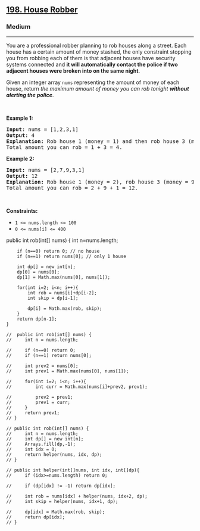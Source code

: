<h2><a href="https://leetcode.com/problems/house-robber">198. House Robber</a></h2><h3>Medium</h3><hr><p>You are a professional robber planning to rob houses along a street. Each house has a certain amount of money stashed, the only constraint stopping you from robbing each of them is that adjacent houses have security systems connected and <b>it will automatically contact the police if two adjacent houses were broken into on the same night</b>.</p>

<p>Given an integer array <code>nums</code> representing the amount of money of each house, return <em>the maximum amount of money you can rob tonight <b>without alerting the police</b></em>.</p>

<p>&nbsp;</p>
<p><strong class="example">Example 1:</strong></p>

<pre>
<strong>Input:</strong> nums = [1,2,3,1]
<strong>Output:</strong> 4
<strong>Explanation:</strong> Rob house 1 (money = 1) and then rob house 3 (money = 3).
Total amount you can rob = 1 + 3 = 4.
</pre>

<p><strong class="example">Example 2:</strong></p>

<pre>
<strong>Input:</strong> nums = [2,7,9,3,1]
<strong>Output:</strong> 12
<strong>Explanation:</strong> Rob house 1 (money = 2), rob house 3 (money = 9) and rob house 5 (money = 1).
Total amount you can rob = 2 + 9 + 1 = 12.
</pre>

<p>&nbsp;</p>
<p><strong>Constraints:</strong></p>

<ul>
	<li><code>1 &lt;= nums.length &lt;= 100</code></li>
	<li><code>0 &lt;= nums[i] &lt;= 400</code></li>
</ul>

<p> 
	public int rob(int[] nums) {
        int n=nums.length;

        if (n==0) return 0; // no house
        if (n==1) return nums[0]; // only 1 house

        int dp[] = new int[n];
        dp[0] = nums[0]; 
        dp[1] = Math.max(nums[0], nums[1]);

        for(int i=2; i<n; i++){
            int rob = nums[i]+dp[i-2];
            int skip = dp[i-1];

            dp[i] = Math.max(rob, skip);
        }
        return dp[n-1];
    }
    
    //  public int rob(int[] nums) {
    //     int n = nums.length;

    //     if (n==0) return 0;
    //     if (n==1) return nums[0];

    //     int prev2 = nums[0];
    //     int prev1 = Math.max(nums[0], nums[1]);

    //     for(int i=2; i<n; i++){
    //         int curr = Math.max(nums[i]+prev2, prev1);

    //         prev2 = prev1;
    //         prev1 = curr;
    //     }
    //     return prev1;
    // }

    // public int rob(int[] nums) {
    //     int n = nums.length;
    //     int dp[] = new int[n];
    //     Arrays.fill(dp,-1);
    //     int idx = 0;
    //     return helper(nums, idx, dp);
    // }

    // public int helper(int[]nums, int idx, int[]dp){
    //     if (idx>=nums.length) return 0;

    //     if (dp[idx] != -1) return dp[idx];

    //     int rob = nums[idx] + helper(nums, idx+2, dp);
    //     int skip = helper(nums, idx+1, dp);

    //     dp[idx] = Math.max(rob, skip);
    //     return dp[idx];
    // }
</p>
